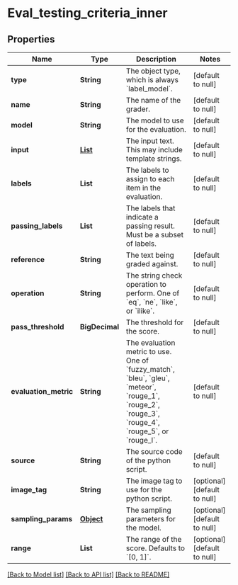 # Eval_testing_criteria_inner
## Properties

| Name | Type | Description | Notes |
|------------ | ------------- | ------------- | -------------|
| **type** | **String** | The object type, which is always &#x60;label_model&#x60;. | [default to null] |
| **name** | **String** | The name of the grader. | [default to null] |
| **model** | **String** | The model to use for the evaluation. | [default to null] |
| **input** | [**List**](EvalItem.md) | The input text. This may include template strings. | [default to null] |
| **labels** | **List** | The labels to assign to each item in the evaluation. | [default to null] |
| **passing\_labels** | **List** | The labels that indicate a passing result. Must be a subset of labels. | [default to null] |
| **reference** | **String** | The text being graded against. | [default to null] |
| **operation** | **String** | The string check operation to perform. One of &#x60;eq&#x60;, &#x60;ne&#x60;, &#x60;like&#x60;, or &#x60;ilike&#x60;. | [default to null] |
| **pass\_threshold** | **BigDecimal** | The threshold for the score. | [default to null] |
| **evaluation\_metric** | **String** | The evaluation metric to use. One of &#x60;fuzzy_match&#x60;, &#x60;bleu&#x60;, &#x60;gleu&#x60;, &#x60;meteor&#x60;, &#x60;rouge_1&#x60;, &#x60;rouge_2&#x60;, &#x60;rouge_3&#x60;, &#x60;rouge_4&#x60;, &#x60;rouge_5&#x60;, or &#x60;rouge_l&#x60;. | [default to null] |
| **source** | **String** | The source code of the python script. | [default to null] |
| **image\_tag** | **String** | The image tag to use for the python script. | [optional] [default to null] |
| **sampling\_params** | [**Object**](.md) | The sampling parameters for the model. | [optional] [default to null] |
| **range** | **List** | The range of the score. Defaults to &#x60;[0, 1]&#x60;. | [optional] [default to null] |

[[Back to Model list]](../README.md#documentation-for-models) [[Back to API list]](../README.md#documentation-for-api-endpoints) [[Back to README]](../README.md)

